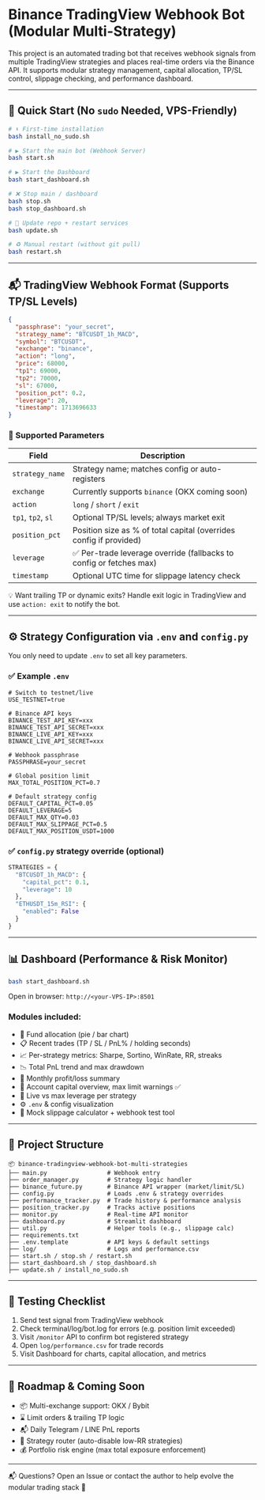 # Binance TradingView Webhook Bot (Modular Multi-Strategy)

This project is an automated trading bot that receives webhook signals from multiple TradingView strategies and places real-time orders via the Binance API. It supports modular strategy management, capital allocation, TP/SL control, slippage checking, and performance dashboard.

---

## 🚀 Quick Start (No `sudo` Needed, VPS-Friendly)

```bash
# ⬇️ First-time installation
bash install_no_sudo.sh

# ▶️ Start the main bot (Webhook Server)
bash start.sh

# ▶️ Start the Dashboard
bash start_dashboard.sh

# ❌ Stop main / dashboard
bash stop.sh
bash stop_dashboard.sh

# 🔄 Update repo + restart services
bash update.sh

# ♻️ Manual restart (without git pull)
bash restart.sh
```

---

## 📬 TradingView Webhook Format (Supports TP/SL Levels)

```json
{
  "passphrase": "your_secret",
  "strategy_name": "BTCUSDT_1h_MACD",
  "symbol": "BTCUSDT",
  "exchange": "binance",
  "action": "long",
  "price": 68000,
  "tp1": 69000,
  "tp2": 70000,
  "sl": 67000,
  "position_pct": 0.2,
  "leverage": 20,
  "timestamp": 1713696633
}
```

### 🔑 Supported Parameters

| Field | Description |
|-------|-------------|
| `strategy_name` | Strategy name; matches config or auto-registers |
| `exchange` | Currently supports `binance` (OKX coming soon) |
| `action` | `long` / `short` / `exit` |
| `tp1`, `tp2`, `sl` | Optional TP/SL levels; always market exit |
| `position_pct` | Position size as % of total capital (overrides config if provided) |
| `leverage` | ✅ Per-trade leverage override (fallbacks to config or fetches max) |
| `timestamp` | Optional UTC time for slippage latency check |

💡 Want trailing TP or dynamic exits? Handle exit logic in TradingView and use `action: exit` to notify the bot.

---

## ⚙️ Strategy Configuration via `.env` and `config.py`

You only need to update `.env` to set all key parameters.

### ✅ Example `.env`

```env
# Switch to testnet/live
USE_TESTNET=true

# Binance API keys
BINANCE_TEST_API_KEY=xxx
BINANCE_TEST_API_SECRET=xxx
BINANCE_LIVE_API_KEY=xxx
BINANCE_LIVE_API_SECRET=xxx

# Webhook passphrase
PASSPHRASE=your_secret

# Global position limit
MAX_TOTAL_POSITION_PCT=0.7

# Default strategy config
DEFAULT_CAPITAL_PCT=0.05
DEFAULT_LEVERAGE=5
DEFAULT_MAX_QTY=0.03
DEFAULT_MAX_SLIPPAGE_PCT=0.5
DEFAULT_MAX_POSITION_USDT=1000
```

### ✅ `config.py` strategy override (optional)

```python
STRATEGIES = {
  "BTCUSDT_1h_MACD": {
    "capital_pct": 0.1,
    "leverage": 10
  },
  "ETHUSDT_15m_RSI": {
    "enabled": False
  }
}
```

---

## 📊 Dashboard (Performance & Risk Monitor)

```bash
bash start_dashboard.sh
```

Open in browser: `http://<your-VPS-IP>:8501`

### Modules included:

- 🧾 Fund allocation (pie / bar chart)
- 📋 Recent trades (TP / SL / PnL% / holding seconds)
- 📈 Per-strategy metrics: Sharpe, Sortino, WinRate, RR, streaks
- 📉 Total PnL trend and max drawdown
- 📆 Monthly profit/loss summary
- 🧮 Account capital overview, max limit warnings ✅
- 🎯 Live vs max leverage per strategy
- ⚙️ `.env` & config visualization
- 🧪 Mock slippage calculator + webhook test tool

---

## 📁 Project Structure

```
📦 binance-tradingview-webhook-bot-multi-strategies
├── main.py                 # Webhook entry
├── order_manager.py        # Strategy logic handler
├── binance_future.py       # Binance API wrapper (market/limit/SL)
├── config.py               # Loads .env & strategy overrides
├── performance_tracker.py  # Trade history & performance analysis
├── position_tracker.py     # Tracks active positions
├── monitor.py              # Real-time API monitor
├── dashboard.py            # Streamlit dashboard
├── util.py                 # Helper tools (e.g., slippage calc)
├── requirements.txt
├── .env.template           # API keys & default settings
├── log/                    # Logs and performance.csv
├── start.sh / stop.sh / restart.sh
├── start_dashboard.sh / stop_dashboard.sh
├── update.sh / install_no_sudo.sh
```

---

## 🧪 Testing Checklist

1. Send test signal from TradingView webhook
2. Check terminal/log/bot.log for errors (e.g. position limit exceeded)
3. Visit `/monitor` API to confirm bot registered strategy
4. Open `log/performance.csv` for trade records
5. Visit Dashboard for charts, capital allocation, and metrics

---

## 🔮 Roadmap & Coming Soon

- 📦 Multi-exchange support: OKX / Bybit
- ⌛ Limit orders & trailing TP logic
- 📬 Daily Telegram / LINE PnL reports
- 🧠 Strategy router (auto-disable low-RR strategies)
- 💰 Portfolio risk engine (max total exposure enforcement)

---

📬 Questions? Open an Issue or contact the author to help evolve the modular trading stack 🔧
